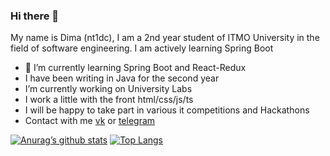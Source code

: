 ### Hi there 👋


My name is Dima (nt1dc), I am a 2nd year student of ITMO University in the field of software engineering. I am actively learning Spring Boot

- 🌱 I’m currently learning Spring Boot and React-Redux
- I have been writing in Java for the second year
- I’m currently working on University Labs
- I work a little with the front html/css/js/ts
- I will be happy to take part in various it competitions and Hackathons
- Contact with me [vk](https://vk.com/ntidc) or [telegram](https://t.me/nt1dc) 

[![Anurag’s github stats](https://github-readme-stats.vercel.app/api?username=nt1dc)](https://github.com/nt1dc)
[![Top Langs](https://github-readme-stats.vercel.app/api/top-langs/?username=nt1dc&layout=compact)](https://github.com/nt1dc)
